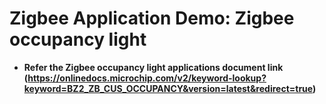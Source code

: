 # Zigbee Application Demo: Zigbee occupancy light

-   **Refer the Zigbee occupancy light applications document link (https://onlinedocs.microchip.com/v2/keyword-lookup?keyword=BZ2_ZB_CUS_OCCUPANCY&version=latest&redirect=true)**
